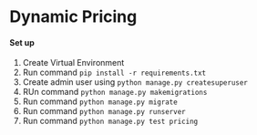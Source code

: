 # Dynamic Pricing
 
#### Set up ###

1. Create Virtual Environment
2. Run command `pip install -r requirements.txt`
3. Create admin user using `python manage.py createsuperuser`
4. RUn command `python manage.py makemigrations`
5. Run command `python manage.py migrate`
6. Run command `python manage.py runserver`
7. Run command `python manage.py test pricing`
